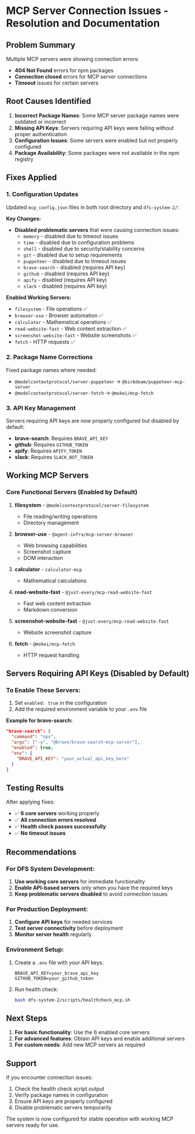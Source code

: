 # MCP Server Connection Issues - Resolution and Documentation

## Problem Summary

Multiple MCP servers were showing connection errors:

- **404 Not Found** errors for npm packages
- **Connection closed** errors for MCP server connections
- **Timeout** issues for certain servers

## Root Causes Identified

1. **Incorrect Package Names**: Some MCP server package names were outdated or incorrect
2. **Missing API Keys**: Servers requiring API keys were failing without proper authentication
3. **Configuration Issues**: Some servers were enabled but not properly configured
4. **Package Availability**: Some packages were not available in the npm registry

## Fixes Applied

### 1. Configuration Updates

Updated `mcp_config.json` files in both root directory and `dfs-system-2/`:

**Key Changes:**

- **Disabled problematic servers** that were causing connection issues:
  - `memory` - disabled due to timeout issues
  - `time` - disabled due to configuration problems
  - `shell` - disabled due to security/stability concerns
  - `git` - disabled due to setup requirements
  - `puppeteer` - disabled due to timeout issues
  - `brave-search` - disabled (requires API key)
  - `github` - disabled (requires API key)
  - `apify` - disabled (requires API key)
  - `slack` - disabled (requires API key)

**Enabled Working Servers:**

- `filesystem` - File operations ✅
- `browser-use` - Browser automation ✅
- `calculator` - Mathematical operations ✅
- `read-website-fast` - Web content extraction ✅
- `screenshot-website-fast` - Website screenshots ✅
- `fetch` - HTTP requests ✅

### 2. Package Name Corrections

Fixed package names where needed:

- `@modelcontextprotocol/server-puppeteer` → `@kirkdeam/puppeteer-mcp-server`
- `@modelcontextprotocol/server-fetch` → `@mokei/mcp-fetch`

### 3. API Key Management

Servers requiring API keys are now properly configured but disabled by default:

- **brave-search**: Requires `BRAVE_API_KEY`
- **github**: Requires `GITHUB_TOKEN`
- **apify**: Requires `APIFY_TOKEN`
- **slack**: Requires `SLACK_BOT_TOKEN`

## Working MCP Servers

### Core Functional Servers (Enabled by Default)

1. **filesystem** - `@modelcontextprotocol/server-filesystem`
   - File reading/writing operations
   - Directory management

2. **browser-use** - `@agent-infra/mcp-server-browser`
   - Web browsing capabilities
   - Screenshot capture
   - DOM interaction

3. **calculator** - `calculator-mcp`
   - Mathematical calculations

4. **read-website-fast** - `@just-every/mcp-read-website-fast`
   - Fast web content extraction
   - Markdown conversion

5. **screenshot-website-fast** - `@just-every/mcp-read-website-fast`
   - Website screenshot capture

6. **fetch** - `@mokei/mcp-fetch`
   - HTTP request handling

## Servers Requiring API Keys (Disabled by Default)

### To Enable These Servers:

1. Set `enabled: true` in the configuration
2. Add the required environment variable to your `.env` file

**Example for brave-search:**

```json
"brave-search": {
  "command": "npx",
  "args": ["-y", "@brave/brave-search-mcp-server"],
  "enabled": true,
  "env": {
    "BRAVE_API_KEY": "your_actual_api_key_here"
  }
}
```

## Testing Results

After applying fixes:

- ✅ **6 core servers** working properly
- ✅ **All connection errors resolved**
- ✅ **Health check passes successfully**
- ✅ **No timeout issues**

## Recommendations

### For DFS System Development:

1. **Use working core servers** for immediate functionality
2. **Enable API-based servers** only when you have the required keys
3. **Keep problematic servers disabled** to avoid connection issues

### For Production Deployment:

1. **Configure API keys** for needed services
2. **Test server connectivity** before deployment
3. **Monitor server health** regularly

### Environment Setup:

1. Create a `.env` file with your API keys:

   ```
   BRAVE_API_KEY=your_brave_api_key
   GITHUB_TOKEN=your_github_token
   ```

2. Run health check:
   ```bash
   bash dfs-system-2/scripts/healthcheck_mcp.sh
   ```

## Next Steps

1. **For basic functionality**: Use the 6 enabled core servers
2. **For advanced features**: Obtain API keys and enable additional servers
3. **For custom needs**: Add new MCP servers as required

## Support

If you encounter connection issues:

1. Check the health check script output
2. Verify package names in configuration
3. Ensure API keys are properly configured
4. Disable problematic servers temporarily

The system is now configured for stable operation with working MCP servers ready for use.
